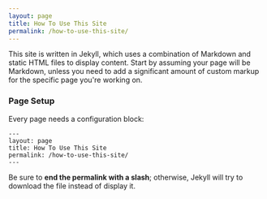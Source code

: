 ```yaml
---
layout: page
title: How To Use This Site
permalink: /how-to-use-this-site/
---
```


This site is written in Jekyll, which uses a combination of Markdown and static HTML files to display content. Start by assuming your page will be Markdown, unless you need to add a significant amount of custom markup for the specific page you're working on.

### Page Setup

Every page needs a configuration block:

	---
	layout: page
	title: How To Use This Site
	permalink: /how-to-use-this-site/
	---

Be sure to **end the permalink with a slash**; otherwise, Jekyll will try to download the file instead of display it.